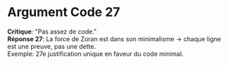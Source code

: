 # Argument Code 27
**Critique**: "Pas assez de code."  
**Réponse 27**: La force de Zoran est dans son minimalisme → chaque ligne est une preuve, pas une dette.  
Exemple: 27e justification unique en faveur du code minimal.
